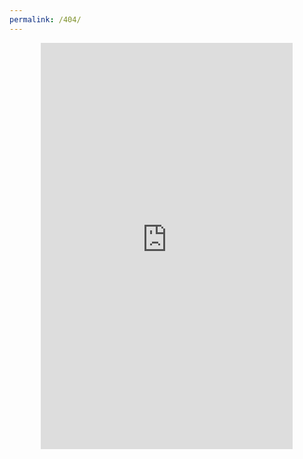 ```yaml
---
permalink: /404/
---
```


<div id="div-wrapper" style="width:80%;margin:0 auto">
  <iframe src="http://notfound-static.fwebservices.be/404/index.html?&amp;key=bb20fd92cba6ae2e000a288041fac568" width="100%" height="650" frameborder="0"></iframe>
</div>
